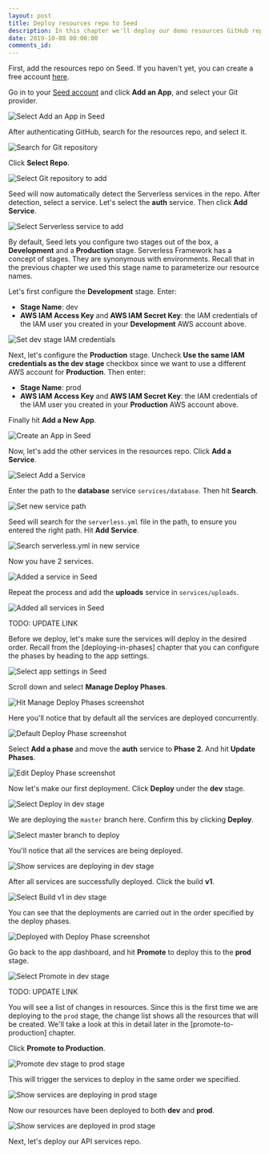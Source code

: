 ```yaml
---
layout: post
title: Deploy resources repo to Seed
description: In this chapter we'll deploy our demo resources GitHub repo of our Serverless app to multiple AWS environments. We'll be using Seed to manage our deployments and environments.
date: 2019-10-08 00:00:00
comments_id: 
---
```


First, add the resources repo on Seed. If you haven't yet, you can create a free account [here](https://console.seed.run/signup).

Go in to your [Seed account](https://console.seed.run) and click **Add an App**, and select your Git provider.

![Select Add an App in Seed](/assets/best-practices/deploy-envs-1.png)

After authenticating GitHub, search for the resources repo, and select it.

![Search for Git repository](/assets/best-practices/deploy-envs-2.png)

Click **Select Repo**.

![Select Git repository to add](/assets/best-practices/deploy-envs-3.png)

Seed will now automatically detect the Serverless services in the repo. After detection, select a service. Let's select the **auth** service. Then click **Add Service**.

![Select Serverless service to add](/assets/best-practices/deploy-envs-4.png)

By default, Seed lets you configure two stages out of the box, a **Development** and a **Production** stage. Serverless Framework has a concept of stages. They are synonymous with environments. Recall that in the previous chapter we used this stage name to parameterize our resource names.

Let's first configure the **Development** stage. Enter:
- **Stage Name**: dev
- **AWS IAM Access Key** and **AWS IAM Secret Key**: the IAM credentials of the IAM user you created in your **Development** AWS account above.

![Set dev stage IAM credentials](/assets/best-practices/deploy-envs-5.png)

Next, let's configure the **Production** stage. Uncheck **Use the same IAM credentials as the dev stage** checkbox since we want to use a different AWS account for **Production**. Then enter:
- **Stage Name**: prod
- **AWS IAM Access Key** and **AWS IAM Secret Key**: the IAM credentials of the IAM user you created in your **Production** AWS account above.

Finally hit **Add a New App**.

![Create an App in Seed](/assets/best-practices/deploy-envs-6.png)

Now, let's add the other services in the resources repo. Click **Add a Service**.

![Select Add a Service](/assets/best-practices/deploy-envs-7.png)

Enter the path to the **database** service `services/database`. Then hit **Search**.

![Set new service path](/assets/best-practices/deploy-envs-8.png)

Seed will search for the `serverless.yml` file in the path, to ensure you entered the right path. Hit **Add Service**.

![Search serverless.yml in new service](/assets/best-practices/deploy-envs-9.png)

Now you have 2 services.

![Added a service in Seed](/assets/best-practices/deploy-envs-10.png)

Repeat the process and add the **uploads** service in `services/uploads`.

![Added all services in Seed](/assets/best-practices/deploy-envs-11.png)

TODO: UPDATE LINK

Before we deploy, let's make sure the services will deploy in the desired order. Recall from the [deploying-in-phases] chapter that you can configure the phases by heading to the app settings.

![Select app settings in Seed](/assets/best-practices/deploy-envs-12.png)

Scroll down and select **Manage Deploy Phases**.

![Hit Manage Deploy Phases screenshot](/assets/best-practices/deploy-envs-13.png)

Here you'll notice that by default all the services are deployed concurrently.

![Default Deploy Phase screenshot](/assets/best-practices/deploy-envs-14.png)

Select **Add a phase** and move the **auth** service to **Phase 2**. And hit **Update Phases**.

![Edit Deploy Phase screenshot](/assets/best-practices/deploy-envs-15.png)

Now let's make our first deployment. Click **Deploy** under the **dev** stage.

![Select Deploy in dev stage](/assets/best-practices/deploy-envs-16.png)

We are deploying the `master` branch here. Confirm this by clicking **Deploy**.

![Select master branch to deploy](/assets/best-practices/deploy-envs-17.png)

You'll notice that all the services are being deployed.

![Show services are deploying in dev stage](/assets/best-practices/deploy-envs-18.png)

After all services are successfully deployed. Click the build **v1**.

![Select Build v1 in dev stage](/assets/best-practices/deploy-envs-19.png)

You can see that the deployments are carried out in the order specified by the deploy phases.

![Deployed with Deploy Phase screenshot](/assets/best-practices/deploy-envs-20.png)

Go back to the app dashboard, and hit **Promote** to deploy this to the **prod** stage.

![Select Promote in dev stage](/assets/best-practices/deploy-envs-20a.png)

TODO: UPDATE LINK

You will see a list of changes in resources. Since this is the first time we are deploying to the `prod` stage, the change list shows all the resources that will be created. We'll take a look at this in detail later in the [promote-to-production] chapter.

Click **Promote to Production**.

![Promote dev stage to prod stage](/assets/best-practices/deploy-envs-20b.png)

This will trigger the services to deploy in the same order we specified.

![Show services are deploying in prod stage](/assets/best-practices/deploy-envs-20c.png)

Now our resources have been deployed to both **dev** and **prod**.

![Show services are deployed in prod stage](/assets/best-practices/deploy-envs-20d.png)

Next, let's deploy our API services repo.
